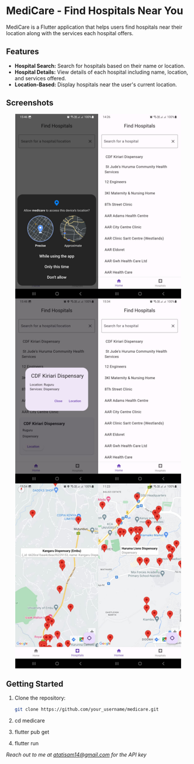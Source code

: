 # MediCare - Find Hospitals Near You

MediCare is a Flutter application that helps users find hospitals near their location along with the services each hospital offers.

## Features

- **Hospital Search:** Search for hospitals based on their name or location.
- **Hospital Details:** View details of each hospital including name, location, and services offered.
- **Location-Based:** Display hospitals near the user's current location.

## Screenshots

<div style="display: flex; justify-content: center;">
  <img src="./assets/images/image1.jpg" alt="Screenshot 1" width="45%" />
  <img src="./assets/images/image2.jpg" alt="Screenshot 2" width="45%" />
</div>

<div style="display: flex; justify-content: center;">
  <img src="./assets/images/image3.jpg" alt="Screenshot 3" width="45%" />
  <img src="./assets/images/image4.jpg" alt="Screenshot 4" width="45%" />
</div>


<div style="display: flex; justify-content: center;">
  <img src="./assets/images/image5.jpg" alt="Screenshot 3" width="45%" />
  <img src="./assets/images/image6.jpg" alt="Screenshot 4" width="45%" />
</div>

## Getting Started

1. Clone the repository:

   ```bash
   git clone https://github.com/your_username/medicare.git
2. cd medicare
3. flutter pub get
4. flutter run

*Reach out to me at atatisam14@gmail.com for the API key*
